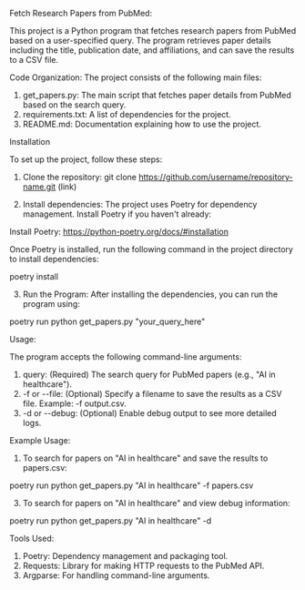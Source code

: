 Fetch Research Papers from PubMed:

This project is a Python program that fetches research papers from PubMed based on a user-specified query. The program retrieves paper details including the title, publication date, and affiliations, and can save the results to a CSV file.


Code Organization:
The project consists of the following main files:

1. get_papers.py: The main script that fetches paper details from PubMed based on the search query.
2. requirements.txt: A list of dependencies for the project.
3. README.md: Documentation explaining how to use the project.

Installation

To set up the project, follow these steps:

1. Clone the repository:
git clone https://github.com/username/repository-name.git (link)

2. Install dependencies: The project uses Poetry for dependency management. 
Install Poetry if you haven't already:

Install Poetry: https://python-poetry.org/docs/#installation

Once Poetry is installed, run the following command in the project directory to install dependencies:

poetry install

3. Run the Program: After installing the dependencies, you can run the program using:


poetry run python get_papers.py "your_query_here"

Usage:

The program accepts the following command-line arguments:

1. query: (Required) The search query for PubMed papers (e.g., "AI in healthcare").
2. -f or --file: (Optional) Specify a filename to save the results as a CSV file. Example: -f output.csv.
3. -d or --debug: (Optional) Enable debug output to see more detailed logs.

Example Usage:
1. To search for papers on "AI in healthcare" and save the results to papers.csv:

poetry run python get_papers.py "AI in healthcare" -f papers.csv

3. To search for papers on "AI in healthcare" and view debug information:

poetry run python get_papers.py "AI in healthcare" -d

Tools Used:
1. Poetry: Dependency management and packaging tool.
2. Requests: Library for making HTTP requests to the PubMed API.
3. Argparse: For handling command-line arguments.
